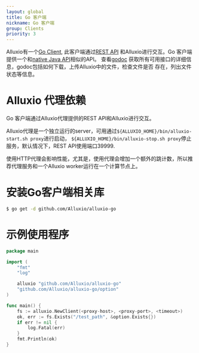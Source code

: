 ```yaml
---
layout: global
title: Go 客户端
nickname: Go 客户端
group: Clients
priority: 3
---
```


Alluxio有一个[Go Client](https://github.com/Alluxio/alluxio-go), 此客户端通过[REST API](Clients-Rest.html)
和Alluxio进行交互。Go 客户端提供一个和[native Java API](Clients-Java-Native.html)相似的API。
查看[godoc](http://godoc.org/github.com/Alluxio/alluxio-go)
获取所有可用接口的详细信息，godoc包括如何下载，上传Alluxio中的文件，检查文件是否
存在，列出文件状态等信息。

# Alluxio 代理依赖

Go 客户端通过Alluxio代理提供的REST API和Alluxio进行交互。

Alluxio代理是一个独立运行的server，可用通过`${ALLUXIO_HOME}/bin/alluxio-start.sh proxy`进行启动，
`${ALLUXIO_HOME}/bin/alluxio-stop.sh proxy`停止服务，默认情况下，REST API使用端口39999.

使用HTTP代理会影响性能，尤其是，使用代理会增加一个额外的跳计数，所以推荐代理服务和一个Alluxio worker运行在一个计算节点上。

# 安装Go客户端相关库
```bash
$ go get -d github.com/Alluxio/alluxio-go
```

# 示例使用程序

```go
package main

import (
	"fmt"
	"log"

	alluxio "github.com/Alluxio/alluxio-go"
	"github.com/Alluxio/alluxio-go/option"
)

func main() {
	fs := alluxio.NewClient(<proxy-host>, <proxy-port>, <timeout>)
	ok, err := fs.Exists("/test_path", &option.Exists{})
	if err != nil {
		log.Fatal(err)
	}
	fmt.Println(ok)
}
```
